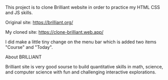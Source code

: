 This project is to clone Brilliant website in order to practice my HTML CSS and JS skills.

Original site: https://brilliant.org/

My cloned site: https://clone-brilliant.web.app/

I did make a little tiny change on the menu bar which is added two items "Course" and "Today".

About BRILLIANT

Brilliant site is very good sourse to build quantitative skills in math, science, and computer science with fun and challenging interactive explorations.

